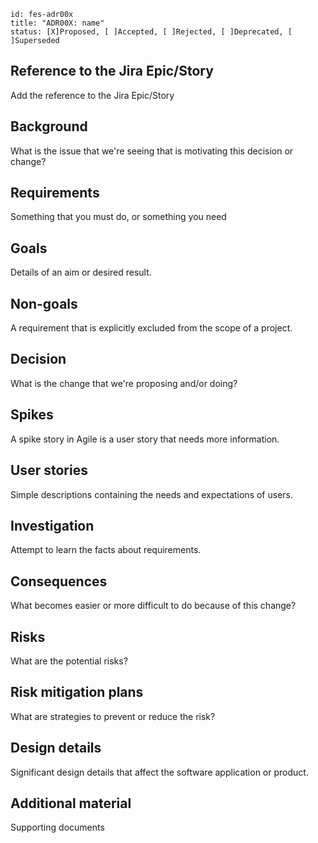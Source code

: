 `id: fes-adr00x` <br>
`title: "ADR00X: name"` <br>
`status: [X]Proposed, [ ]Accepted, [ ]Rejected, [ ]Deprecated, [ ]Superseded`

## Reference to the Jira Epic/Story

Add the reference to the Jira Epic/Story

## Background

What is the issue that we're seeing that is motivating this decision or change?

## Requirements

Something that you must do, or something you need

## Goals

Details of an aim or desired result.

## Non-goals

A requirement that is explicitly excluded from the scope of a project.

## Decision

What is the change that we're proposing and/or doing?

## Spikes

A spike story in Agile is a user story that needs more information.

## User stories

Simple descriptions containing the needs and expectations of users.

## Investigation

Attempt to learn the facts about requirements.

## Consequences

What becomes easier or more difficult to do because of this change?

## Risks

What are the potential risks?

## Risk mitigation plans

What are strategies to prevent or reduce the risk?

## Design details

Significant design details that affect the software application or product.

## Additional material

Supporting documents
